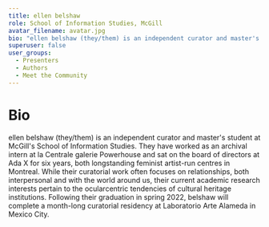 ```yaml
---
title: ellen belshaw
role: School of Information Studies, McGill
avatar_filename: avatar.jpg
bio: "ellen belshaw (they/them) is an independent curator and master's student at McGill's School of Information Studies. They have worked as an archival intern at la Centrale galerie Powerhouse and sat on the board of directors at Ada X for six years, both longstanding feminist artist-run centres in Montreal. While their curatorial work often focuses on relationships, both interpersonal and with the world around us, their current academic research interests pertain to the ocularcentric tendencies of cultural heritage institutions. Following their graduation in spring 2022, belshaw will complete a month-long curatorial residency at Laboratorio Arte Alameda in Mexico City."
superuser: false
user_groups:
  - Presenters
  - Authors
  - Meet the Community
---
```


# Bio

ellen belshaw (they/them) is an independent curator and master's student at McGill's School of Information Studies. They have worked as an archival intern at la Centrale galerie Powerhouse and sat on the board of directors at Ada X for six years, both longstanding feminist artist-run centres in Montreal. While their curatorial work often focuses on relationships, both interpersonal and with the world around us, their current academic research interests pertain to the ocularcentric tendencies of cultural heritage institutions. Following their graduation in spring 2022, belshaw will complete a month-long curatorial residency at Laboratorio Arte Alameda in Mexico City.
